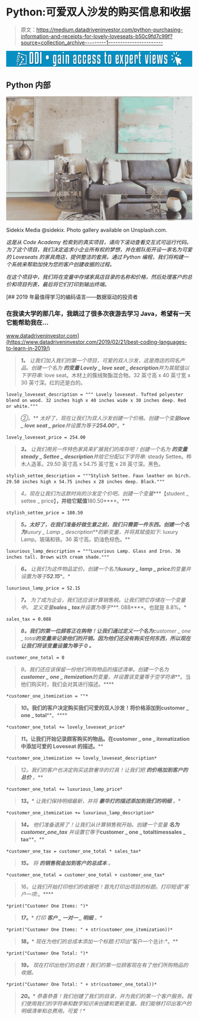# Python:可爱双人沙发的购买信息和收据

> 原文：<https://medium.datadriveninvestor.com/python-purchasing-information-and-receipts-for-lovely-loveseats-b50c9fd7c99f?source=collection_archive---------1----------------------->

[![](img/b17d9ace188a93b69c8d7c629d2dfa86.png)](http://www.track.datadriveninvestor.com/1B9E)

## Python 内部

![](img/654fc800aa62005a02a08a5c3f150f50.png)

Sidekix Media @sidekix. Photo gallery available on Unsplash.com.

*这是从 Code Academy 检索到的真实项目，请向下滚动查看交互式可运行代码。为了这个项目，我们决定追求小企业所有权的梦想，并在舰队街开设一家名为可爱的 Loveseats 的家具商店，提供整洁的套房。通过 Python 编程，我们将构建一个系统来帮助加快为您的客户创建收据的过程。*

*在这个项目中，我们将在变量中存储家具店目录的名称和价格，然后处理客户的总价和项目列表，最后将它们打印到输出终端。*

[](https://www.datadriveninvestor.com/2019/02/21/best-coding-languages-to-learn-in-2019/) [## 2019 年最值得学习的编码语言——数据驱动的投资者

### 在我读大学的那几年，我跳过了很多次夜游去学习 Java，希望有一天它能帮助我在…

www.datadriveninvestor.com](https://www.datadriveninvestor.com/2019/02/21/best-coding-languages-to-learn-in-2019/) 

> ***1。*** *让我们加入我们的第一个项目，可爱的双人沙发，这是商店的同名产品。创建一个名为* ***的变量 Lovely _ love seat _ description****并为其赋值以下字符串:*
> love seat。木材上的簇绒聚酯混合物。32 英寸高 x 40 英寸宽 x 30 英寸深。红的还是白的。

```
lovely_loveseat_description = """ Lovely loveseat. Tufted polyester blend on wood. 32 inches high x 40 inches wide x 30 inches deep. Red or white."""
```

> **②*。*** *太好了，现在让我们为双人沙发创建一个价格。创建一个变量****love _ love seat _ price****并设置为等于****254.00****。*

```
lovely_loveseat_price = 254.00
```

> ***3。*** *让我们用另一件特色家具来扩展我们的库存吧！创建一个名为* ***的变量 steady _ Settee _ description****并给它分配以下字符串:*
> steady Settee。桦木人造革。29.50 英寸高 x 54.75 英寸宽 x 28 英寸深。黑色。

```
stylish_settee_description = """Stylish Settee. Faux leather on birch. 29.50 inches high x 54.75 inches x 28 inches deep. Black."""
```

> **4*。现在让我们为这款时尚的沙发定个价吧。创建一个变量****【student _ settee _ price】****，并给它赋值****180.50****。***

```
stylish_settee_price = 180.50
```

> ***5。太好了，在我们准备好做生意之前，我们只需要一件东西。创建一个名为****luxury _ Lamp _ description****的新变量，并将其赋值如下:*
> luxury Lamp。玻璃和铁。36 英寸高。奶油色棕色。**

```
luxurious_lamp_description = """Luxurious Lamp. Glass and Iron. 36 inches tall. Brown with cream shade."""
```

> ***6。*** *让我们为这件物品定价。创建一个名为****luxury _ lamp _ price****的变量并设置为等于****52.15****。*

```
luxurious_lamp_price = 52.15
```

> ***7。*** *为了成为企业，我们还应该计算销售税。让我们把它存储在一个变量中。
> 定义变量****sales _ tax****并设置为等于****. 088****。也就是 8.8%。*

```
sales_tax = 0.088
```

> ***8。我们的第一位顾客正在购物！让我们通过定义一个名为****customer _ one _ total****的变量来记录他们的开销。因为他们还没有购买任何东西，所以现在让我们将该变量设置为等于* ***0*** *。***

```
customer_one_total = 0
```

> **9*。我们还应该保留一份他们所购物品的描述清单。创建一个名为****customer _ one _ itemization****的变量，并设置该变量等于空字符串***。当他们购买时，我们会对其进行描述。****

```
*customer_one_itemization = ""*
```

> ***10*。我们的客户决定购买我们可爱的双人沙发！将价格添加到****customer _ one _ total****。****

```
*customer_one_total += lovely_loveseat_price*
```

> ***11*。让我们开始记录顾客购买的物品。在****customer _ one _ itematization****中添加可爱的 Loveseat 的描述。****

```
*customer_one_itemization += lovely_loveseat_description*
```

> ***12*。我们的客户也决定购买这款奢华的灯具！让我们把* ***的价格加到客户的总价*** *。****

```
*customer_one_total += luxurious_lamp_price*
```

> ***13*。*** *让我们保持明细最新，并将* ***豪华灯的描述添加到我们的明细*** *。**

```
*customer_one_itemization += luxurious_lamp_description*
```

> ****14。*** *他们准备退房了！让我们从计算销售税开始。创建一个变量* ***名为 customer_one_tax*** *并设置它等于****customer _ one _ total****times****sales _ tax****。**

```
*customer_one_tax = customer_one_total * sales_tax*
```

> ****15。*** *将* ***的销售税金加到客户的总成本*** *。**

```
*customer_one_total = customer_one_total + customer_one_tax*
```

> ***16*。让我们开始打印他们的收据吧！首先打印出项目的标题。打印短语*“客户一项:*。****

```
*print("Customer One Items: ")*
```

> ***17*。*** *打印* ***客户 _ 一对一 _ 明细*** *。**

```
*print("Customer One Items: " + str(customer_one_itemization))*
```

> ***18*。*** *现在为他们的总成本添加一个标题:打印出*“客户一个总计:*。**

```
*print("Customer One Total: ")*
```

> ****19。*** *现在打印出他们的总数！我们的第一位顾客现在有了他们所购物品的收据。**

```
*print("Customer One Total: " + str(customer_one_total))*
```

> ***20*。*** *恭喜恭喜！我们创建了我们的目录，并为我们的第一个客户服务。我们使用我们的字符串和数字知识来创建和更新变量。我们能够打印出客户的明细清单和总费用。可爱！**